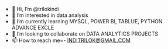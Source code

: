 - 👋 Hi, I’m @trilokindi
- 👀 I’m interested in data analysis
- 🌱 I’m currently learning MYSQL, POWER BI, TABLUE, PYTHON ADVANCE EXCLE
- 💞️ I’m looking to collaborate on DATA ANALYTICS PROJECTS
- 📫 How to reach me=-  INDITRILOK@GMAIL.COM

<!---
trilokindi/trilokindi is a ✨ special ✨ repository because its `README.md` (this file) appears on your GitHub profile.
You can click the Preview link to take a look at your changes.
--->

